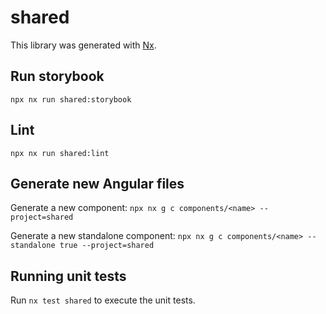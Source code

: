 # shared

This library was generated with [Nx](https://nx.dev).

## Run storybook

`npx nx run shared:storybook`

## Lint

`npx nx run shared:lint`

## Generate new Angular files

Generate a new component:
`npx nx g c components/<name> --project=shared`

Generate a new standalone component:
`npx nx g c components/<name> --standalone true --project=shared`


## Running unit tests

Run `nx test shared` to execute the unit tests.
